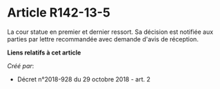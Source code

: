 # Article R142-13-5

La cour statue en premier et dernier ressort. Sa décision est notifiée aux parties par lettre recommandée avec demande d'avis
de réception.

**Liens relatifs à cet article**

_Créé par_:

  - Décret n°2018-928 du 29 octobre 2018 - art. 2
